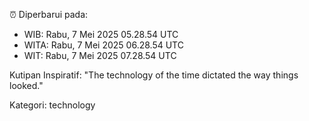 ⏰ Diperbarui pada:
- WIB: Rabu, 7 Mei 2025 05.28.54 UTC
- WITA: Rabu, 7 Mei 2025 06.28.54 UTC
- WIT: Rabu, 7 Mei 2025 07.28.54 UTC

Kutipan Inspiratif:
"The technology of the time dictated the way things looked."


Kategori: technology

